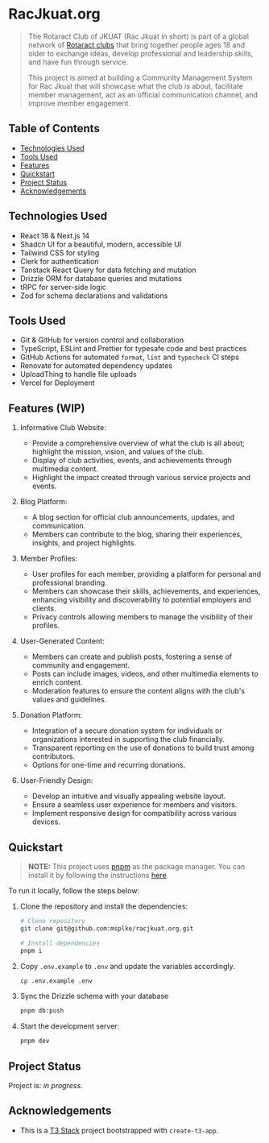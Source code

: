 # RacJkuat.org

> The Rotaract Club of JKUAT (Rac Jkuat in short) is part of a global network of [Rotaract clubs](https://www.rotary.org/en/get-involved/rotaract-clubs) that bring together people ages 18 and older to exchange ideas, develop professional and leadership skills, and have fun through service.
>
> This project is aimed at building a Community Management System for Rac Jkuat that will showcase what the club is about, facilitate member management, act as an official communication channel, and improve member engagement.

## Table of Contents

- [Technologies Used](#technologies-used)
- [Tools Used](#tools-used)
- [Features](#features-wip)
- [Quickstart](#quickstart)
- [Project Status](#project-status)
- [Acknowledgements](#acknowledgements)

## Technologies Used

- React 18 & Next.js 14
- Shadcn UI for a beautiful, modern, accessible UI
- Tailwind CSS for styling
- Clerk for authentication
- Tanstack React Query for data fetching and mutation
- Drizzle ORM for database queries and mutations
- tRPC for server-side logic
- Zod for schema declarations and validations

## Tools Used

- Git & GitHub for version control and collaboration
- TypeScript, ESLint and Prettier for typesafe code and best practices
- GitHub Actions for automated `format`, `lint` and `typecheck` CI steps
- Renovate for automated dependency updates
- UploadThing to handle file uploads
- Vercel for Deployment

## Features (WIP)

1. Informative Club Website:

   - Provide a comprehensive overview of what the club is all about; highlight the mission, vision, and values of the club.
   - Display of club activities, events, and achievements through multimedia content.
   - Highlight the impact created through various service projects and events.

2. Blog Platform:

   - A blog section for official club announcements, updates, and communication.
   - Members can contribute to the blog, sharing their experiences, insights, and project highlights.

3. Member Profiles:

   - User profiles for each member, providing a platform for personal and professional branding.
   - Members can showcase their skills, achievements, and experiences, enhancing visibility and discoverability to potential employers and clients.
   - Privacy controls allowing members to manage the visibility of their profiles.

4. User-Generated Content:

   - Members can create and publish posts, fostering a sense of community and engagement.
   - Posts can include images, videos, and other multimedia elements to enrich content.
   - Moderation features to ensure the content aligns with the club's values and guidelines.

5. Donation Platform:

   - Integration of a secure donation system for individuals or organizations interested in supporting the club financially.
   - Transparent reporting on the use of donations to build trust among contributors.
   - Options for one-time and recurring donations.

6. User-Friendly Design:

   - Develop an intuitive and visually appealing website layout.
   - Ensure a seamless user experience for members and visitors.
   - Implement responsive design for compatibility across various devices.

## Quickstart

> **NOTE:**
> This project uses [pnpm](https://pnpm.io) as the package manager. You can install it by following the instructions [here](https://pnpm.io/installation).

To run it locally, follow the steps below:

1. Clone the repository and install the dependencies:

   ```bash
   # Clone repository
   git clone git@github.com:msplke/racjkuat.org.git

   # Install dependencies
   pnpm i
   ```

2. Copy `.env.example` to `.env` and update the variables accordingly.

   ```bash
   cp .env.example .env
   ```

3. Sync the Drizzle schema with your database

   ```bash
   pnpm db:push
   ```

4. Start the development server:

   ```bash
   pnpm dev
   ```

## Project Status

Project is: _in progress_.

## Acknowledgements

- This is a [T3 Stack](https://create.t3.gg) project bootstrapped with `create-t3-app`.
